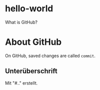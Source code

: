 # hello-world
What is GitHub?

# About GitHub
On GitHub, saved changes are called ```commit```.

## Unterüberschrift
Mit "#.." erstellt.
